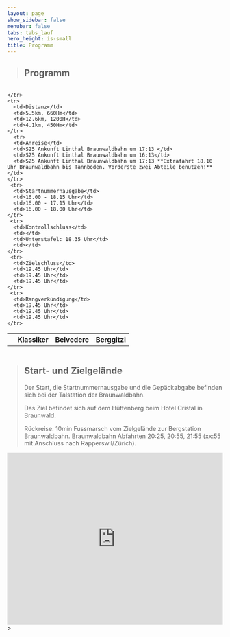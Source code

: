 ```yaml
---
layout: page
show_sidebar: false
menubar: false
tabs: tabs_lauf
hero_height: is-small
title: Programm
---
```


> ## Programm

<div style="overflow-x:auto;">

<table>
    <tr>
      <th></th>
      <th>Klassiker</th>
      <th>Belvedere</th>
      <th>Berggitzi</th>

    </tr>
    <tr>
      <td>Distanz</td>
      <td>5.5km, 660Hm</td>
      <td>12.6km, 1200H</td>
      <td>4.1km, 450Hm</td>
    </tr>
      <tr>
      <td>Anreise</td>
      <td>S25 Ankunft Linthal Braunwaldbahn um 17:13 </td>
      <td>S25 Ankunft Linthal Braunwaldbahn um 16:13</td>
      <td>S25 Ankunft Linthal Braunwaldbahn um 17:13 **Extrafahrt 18.10 Uhr Braunwaldbahn bis Tannboden. Vorderste zwei Abteile benutzen!** </td>
    </tr>
     <tr>
      <td>Startnummernausgabe</td>
      <td>16.00 - 18.15 Uhr</td>
      <td>16.00 - 17.15 Uhr</td>
      <td>16.00 - 18.00 Uhr</td>
    </tr>
     <tr>
      <td>Kontrollschluss</td>
      <td></td>
      <td>Unterstafel: 18.35 Uhr</td>
      <td></td>
    </tr>
     <tr>
      <td>Zielschluss</td>
      <td>19.45 Uhr</td>
      <td>19.45 Uhr</td>
      <td>19.45 Uhr</td>
    </tr>
     <tr>
      <td>Rangverkündigung</td>
      <td>19.45 Uhr</td>
      <td>19.45 Uhr</td>
      <td>19.45 Uhr</td>
    </tr>
  
  
</table>

</div>


> ## Start- und Zielgelände
>
> Der Start, die Startnummernausgabe und die Gepäckabgabe befinden sich bei der Talstation der Braunwaldbahn.
>
> Das Ziel befindet sich auf dem Hüttenberg beim Hotel Cristal in Braunwald.
>
> Rückreise: 10min Fussmarsch vom Zielgelände zur Bergstation Braunwaldbahn. Braunwaldbahn Abfahrten 20:25, 20:55, 21:55 (xx:55 mit Anschluss nach Rapperswil/Zürich).

<div class="hero-body" style="margin:0 !important; padding: 0 !important;">
<iframe src='https://map.geo.admin.ch/embed.html?lang=de&topic=ech&bgLayer=ch.swisstopo.pixelkarte-farbe&layers=ch.swisstopo.zeitreihen,ch.bfs.gebaeude_wohnungs_register,ch.bav.haltestellen-oev,ch.swisstopo.swisstlm3d-wanderwege,KML%7C%7Chttps:%2F%2Fpublic.geo.admin.ch%2FIoZL194gTJifnsQOmcdBdg&layers_visibility=false,false,false,false,true&layers_timestamp=18641231,,,,&layers_opacity=1,1,1,0.8,1&E=2718616.92&N=1199874.20&zoom=6' height='400' frameborder='0' style='width: 100% !important; border:0;'></iframe>
></div>

